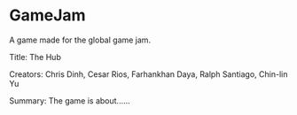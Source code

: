 GameJam
=======

A game made for the global game jam.

Title: The Hub

Creators: Chris Dinh, Cesar Rios, Farhankhan Daya, Ralph Santiago, Chin-lin Yu

Summary: The game is about......

